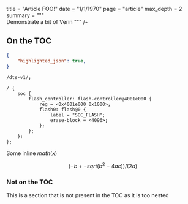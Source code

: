 title = "Article FOO!"
date = "1/1/1970"
page = "article"
max_depth = 2
summary = """\
Demonstrate a bit of Verin
"""
/~

## On the TOC

```json
{
    "highlighted_json": true,
}
```

```devicetree
/dts-v1/;

/ {
    soc {
        flash_controller: flash-controller@4001e000 {
            reg = <0x4001e000 0x1000>;
            flash0: flash@0 {
                label = "SOC_FLASH";
                erase-block = <4096>;
            };
        };
    };
};
```

Some inline $math(x)$

$$
(-b +- sqrt(b^2 - 4ac)) / (2a)
$$

### Not on the TOC

This is a section that is not present in the TOC as it is too nested
